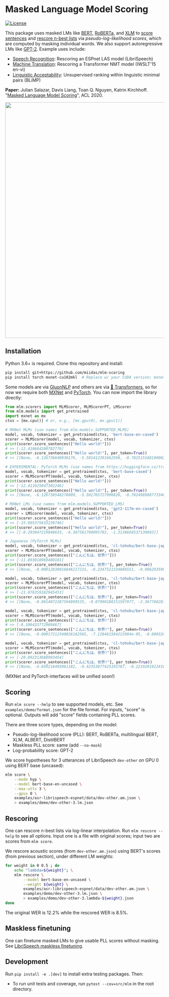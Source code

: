 # Masked Language Model Scoring

[![License](https://img.shields.io/badge/License-Apache%202.0-blue.svg)](LICENSE)

This package uses masked LMs like [BERT](https://arxiv.org/abs/1810.04805), [RoBERTa](https://arxiv.org/abs/1907.11692), and [XLM](https://papers.nips.cc/paper/8928-cross-lingual-language-model-pretraining.pdf) to [score sentences](#scoring) and [rescore n-best lists](#rescoring) via *pseudo-log-likelihood scores*, which are computed by masking individual words. We also support autoregressive LMs like [GPT-2](https://openai.com/blog/better-language-models/). Example uses include:
- [Speech Recognition](examples/asr-librispeech-espnet): Rescoring an ESPnet LAS model (LibriSpeech)
- [Machine Translation](examples/nmt-tedtalks-ace): Rescoring a Transformer NMT model (IWSLT'15 en-vi)
- [Linguistic Acceptability](examples/lingacc-blimp): Unsupervised ranking within linguistic minimal pairs (BLiMP)

**Paper:** Julian Salazar, Davis Liang, Toan Q. Nguyen, Katrin Kirchhoff. "[Masked Language Model Scoring](https://arxiv.org/abs/1910.14659)", ACL 2020.

<p align="center"><img src="mlm-scoring.png" width="750px"></p>

## Installation

Python 3.6+ is required. Clone this repository and install:
```bash
pip install git+https://github.com/miidas/mlm-scoring
pip install torch mxnet-cu102mkl  # Replace w/ your CUDA version; mxnet-mkl if CPU only.
```
Some models are via [GluonNLP](https://github.com/dmlc/gluon-nlp) and others are via [🤗 Transformers](https://github.com/huggingface/transformers), so for now we require both [MXNet](https://mxnet.apache.org/) and [PyTorch](https://pytorch.org/). You can now import the library directly:
```python
from mlm.scorers import MLMScorer, MLMScorerPT, LMScorer
from mlm.models import get_pretrained
import mxnet as mx
ctxs = [mx.cpu()] # or, e.g., [mx.gpu(0), mx.gpu(1)]

# MXNet MLMs (use names from mlm.models.SUPPORTED_MLMS)
model, vocab, tokenizer = get_pretrained(ctxs, 'bert-base-en-cased')
scorer = MLMScorer(model, vocab, tokenizer, ctxs)
print(scorer.score_sentences(["Hello world!"]))
# >> [-12.410664200782776]
print(scorer.score_sentences(["Hello world!"], per_token=True))
# >> [[None, -6.126736640930176, -5.501412391662598, -0.7825151681900024, None]]

# EXPERIMENTAL: PyTorch MLMs (use names from https://huggingface.co/transformers/pretrained_models.html)
model, vocab, tokenizer = get_pretrained(ctxs, 'bert-base-cased')
scorer = MLMScorerPT(model, vocab, tokenizer, ctxs)
print(scorer.score_sentences(["Hello world!"]))
# >> [-12.411025047302246]
print(scorer.score_sentences(["Hello world!"], per_token=True))
# >> [[None, -6.126738548278809, -5.501765727996826, -0.782496988773346, None]]

# MXNet LMs (use names from mlm.models.SUPPORTED_LMS)
model, vocab, tokenizer = get_pretrained(ctxs, 'gpt2-117m-en-cased')
scorer = LMScorer(model, vocab, tokenizer, ctxs)
print(scorer.score_sentences(["Hello world!"]))
# >> [-15.995375633239746]
print(scorer.score_sentences(["Hello world!"], per_token=True))
# >> [[-8.293947219848633, -6.387561798095703, -1.3138668537139893]]

# Japanese (PyTorch MLMs)
model, vocab, tokenizer = get_pretrained(ctxs, 'cl-tohoku/bert-base-japanese')
scorer = MLMScorerPT(model, vocab, tokenizer, ctxs)
print(scorer.score_sentences(["こんにちは、世界!"]))
# >> [-11.893018969480181]
print(scorer.score_sentences(["こんにちは、世界!"], per_token=True))
# >> [[None, -0.00012838016846217215, -0.2347521334886551, -0.00629359669983387, -1.2839869260787964, -5.64776611328125, -4.720091819763184, None]]

model, vocab, tokenizer = get_pretrained(ctxs, 'cl-tohoku/bert-base-japanese-whole-word-masking')
scorer = MLMScorerPT(model, vocab, tokenizer, ctxs)
print(scorer.score_sentences(["こんにちは、世界!"]))
# >> [-21.076359182945453]
print(scorer.score_sentences(["こんにちは、世界!"], per_token=True))
# >> [[None, -0.0014072287594899535, -0.07990188151597977, -2.3677682876586914, -1.0058914422988892, -10.913361549377441, -6.708028793334961, None]]

model, vocab, tokenizer = get_pretrained(ctxs, 'cl-tohoku/bert-base-japanese-char')
scorer = MLMScorerPT(model, vocab, tokenizer, ctxs)
print(scorer.score_sentences(["こんにちは、世界!"]))
# >> [-8.106433772969467]
print(scorer.score_sentences(["こんにちは、世界!"], per_token=True))
# >> [[None, -0.00017212340026162565, -7.128461584215984e-05, -0.0003200257197022438, -0.000310730334604159, -0.04472477734088898, -2.0046865940093994, -0.06974268704652786, -0.013195215724408627, -5.973210334777832, None]]

model, vocab, tokenizer = get_pretrained(ctxs, 'cl-tohoku/bert-base-japanese-char-whole-word-masking')
scorer = MLMScorerPT(model, vocab, tokenizer, ctxs)
print(scorer.score_sentences(["こんにちは、世界!"]))
# >> [-20.892313688993454]
print(scorer.score_sentences(["こんにちは、世界!"], per_token=True))
# >> [[None, -4.659216403961182, -0.42353877425193787, -0.2219201922416687, -1.5305637121200562, -1.9007164239883423, -3.515786647796631, -0.7679498791694641, -1.087415337562561, -6.785206317901611, None]]
```
(MXNet and PyTorch interfaces will be unified soon!)

## Scoring

Run `mlm score --help` to see supported models, etc. See `examples/demo/format.json` for the file format. For inputs, "score" is optional. Outputs will add "score" fields containing PLL scores.

There are three score types, depending on the model:
- Pseudo-log-likelihood score (PLL): BERT, RoBERTa, multilingual BERT, XLM, ALBERT, DistilBERT
- Maskless PLL score: same (add `--no-mask`)
- Log-probability score: GPT-2

We score hypotheses for 3 utterances of LibriSpeech `dev-other` on GPU 0 using BERT base (uncased):
```bash
mlm score \
    --mode hyp \
    --model bert-base-en-uncased \
    --max-utts 3 \
    --gpus 0 \
    examples/asr-librispeech-espnet/data/dev-other.am.json \
    > examples/demo/dev-other-3.lm.json
```

## Rescoring

One can rescore n-best lists via log-linear interpolation. Run `mlm rescore --help` to see all options. Input one is a file with original scores; input two are scores from `mlm score`.

We rescore acoustic scores (from `dev-other.am.json`) using BERT's scores (from previous section), under different LM weights:
```bash
for weight in 0 0.5 ; do
    echo "lambda=${weight}"; \
    mlm rescore \
        --model bert-base-en-uncased \
        --weight ${weight} \
        examples/asr-librispeech-espnet/data/dev-other.am.json \
        examples/demo/dev-other-3.lm.json \
        > examples/demo/dev-other-3.lambda-${weight}.json
done
```
The original WER is 12.2% while the rescored WER is 8.5%.

## Maskless finetuning

One can finetune masked LMs to give usable PLL scores without masking. See [LibriSpeech maskless finetuning](examples/asr-librispeech-espnet/README.md#maskless-finetuning).

## Development

Run `pip install -e .[dev]` to install extra testing packages. Then:

- To run unit tests and coverage, run `pytest --cov=src/mlm` in the root directory.
